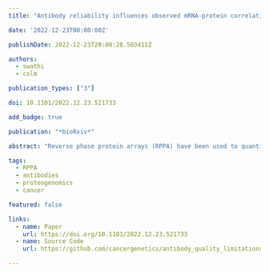 ```yaml
---
title: "Antibody reliability influences observed mRNA-protein correlations in tumour samples"

date: '2022-12-23T00:00:00Z'

publishDate: 2022-12-23T20:00:28.503411Z

authors: 
  - swathi
  - colm

publication_types: ["3"]

doi: 10.1101/2022.12.23.521733

add_badge: true

publication: "*bioRxiv*"

abstract: "Reverse phase protein arrays (RPPA) have been used to quantify the abundances of hundreds of proteins across thousands of tumour samples in the Cancer Genome Atlas (TCGA). By number of samples, this is the largest tumour proteomic dataset available and it provides an opportunity to systematically assess the correlation between mRNA and protein abundances. However, the RPPA approach is highly dependent on antibody reliability and approximately one third of the antibodies used in the TCGA are deemed to be somewhat less reliable. Here, we assess the impact of antibody reliability on observed mRNA-protein correlations. We find that, in general, proteins measured with less reliable antibodies have lower observed mRNA-protein correlations. This is not true of the same proteins when measured using mass spectrometry. Furthermore, in cell lines, we find that when the same protein is quantified by both mass spectrometry and RPPA, the overall correlation between the two measurements is lower for proteins measured with less reliable antibodies. Overall our results reinforce the need for caution in using RPPA measurements from less reliable antibodies."

tags:
  - RPPA
  - antibodies
  - proteogenomics
  - cancer

featured: false

links:
  - name: Paper
    url: https://doi.org/10.1101/2022.12.23.521733
  - name: Source Code
    url: https://github.com/cancergenetics/antibody_quality_limitations

---
```


